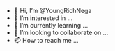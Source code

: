 - 👋 Hi, I’m @YoungRichNega
- 👀 I’m interested in ...
- 🌱 I’m currently learning ...
- 💞️ I’m looking to collaborate on ...
- 📫 How to reach me ...

<!---
YoungRichNega/YoungRichNega is a ✨ special ✨ repository because its `README.md` (this file) appears on your GitHub profile.
You can click the Preview link to take a look at your changes.
--->
